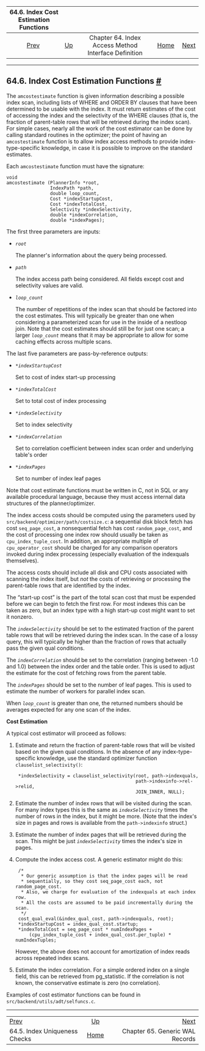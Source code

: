 <!--?xml version="1.0" encoding="UTF-8" standalone="no"?-->

|               64.6. Index Cost Estimation Functions               |                                                                           |                                                      |                                                       |                                                             |
| :---------------------------------------------------------------: | :------------------------------------------------------------------------ | :--------------------------------------------------: | ----------------------------------------------------: | ----------------------------------------------------------: |
| [Prev](index-unique-checks.html "64.5. Index Uniqueness Checks")  | [Up](indexam.html "Chapter 64. Index Access Method Interface Definition") | Chapter 64. Index Access Method Interface Definition | [Home](index.html "PostgreSQL 17devel Documentation") |  [Next](generic-wal.html "Chapter 65. Generic WAL Records") |

***

## 64.6. Index Cost Estimation Functions [#](#INDEX-COST-ESTIMATION)

The `amcostestimate` function is given information describing a possible index scan, including lists of WHERE and ORDER BY clauses that have been determined to be usable with the index. It must return estimates of the cost of accessing the index and the selectivity of the WHERE clauses (that is, the fraction of parent-table rows that will be retrieved during the index scan). For simple cases, nearly all the work of the cost estimator can be done by calling standard routines in the optimizer; the point of having an `amcostestimate` function is to allow index access methods to provide index-type-specific knowledge, in case it is possible to improve on the standard estimates.

Each `amcostestimate` function must have the signature:

    void
    amcostestimate (PlannerInfo *root,
                    IndexPath *path,
                    double loop_count,
                    Cost *indexStartupCost,
                    Cost *indexTotalCost,
                    Selectivity *indexSelectivity,
                    double *indexCorrelation,
                    double *indexPages);

The first three parameters are inputs:

* *`root`*

    The planner's information about the query being processed.

* *`path`*

    The index access path being considered. All fields except cost and selectivity values are valid.

* *`loop_count`*

    The number of repetitions of the index scan that should be factored into the cost estimates. This will typically be greater than one when considering a parameterized scan for use in the inside of a nestloop join. Note that the cost estimates should still be for just one scan; a larger *`loop_count`* means that it may be appropriate to allow for some caching effects across multiple scans.

The last five parameters are pass-by-reference outputs:

* *`*indexStartupCost`*

    Set to cost of index start-up processing

* *`*indexTotalCost`*

    Set to total cost of index processing

* *`*indexSelectivity`*

    Set to index selectivity

* *`*indexCorrelation`*

    Set to correlation coefficient between index scan order and underlying table's order

* *`*indexPages`*

    Set to number of index leaf pages

Note that cost estimate functions must be written in C, not in SQL or any available procedural language, because they must access internal data structures of the planner/optimizer.

The index access costs should be computed using the parameters used by `src/backend/optimizer/path/costsize.c`: a sequential disk block fetch has cost `seq_page_cost`, a nonsequential fetch has cost `random_page_cost`, and the cost of processing one index row should usually be taken as `cpu_index_tuple_cost`. In addition, an appropriate multiple of `cpu_operator_cost` should be charged for any comparison operators invoked during index processing (especially evaluation of the indexquals themselves).

The access costs should include all disk and CPU costs associated with scanning the index itself, but *not* the costs of retrieving or processing the parent-table rows that are identified by the index.

The “start-up cost” is the part of the total scan cost that must be expended before we can begin to fetch the first row. For most indexes this can be taken as zero, but an index type with a high start-up cost might want to set it nonzero.

The *`indexSelectivity`* should be set to the estimated fraction of the parent table rows that will be retrieved during the index scan. In the case of a lossy query, this will typically be higher than the fraction of rows that actually pass the given qual conditions.

The *`indexCorrelation`* should be set to the correlation (ranging between -1.0 and 1.0) between the index order and the table order. This is used to adjust the estimate for the cost of fetching rows from the parent table.

The *`indexPages`* should be set to the number of leaf pages. This is used to estimate the number of workers for parallel index scan.

When *`loop_count`* is greater than one, the returned numbers should be averages expected for any one scan of the index.

**Cost Estimation**

A typical cost estimator will proceed as follows:

1. Estimate and return the fraction of parent-table rows that will be visited based on the given qual conditions. In the absence of any index-type-specific knowledge, use the standard optimizer function `clauselist_selectivity()`:

        *indexSelectivity = clauselist_selectivity(root, path->indexquals,
                                                   path->indexinfo->rel->relid,
                                                   JOIN_INNER, NULL);

2. Estimate the number of index rows that will be visited during the scan. For many index types this is the same as *`indexSelectivity`* times the number of rows in the index, but it might be more. (Note that the index's size in pages and rows is available from the `path->indexinfo` struct.)

3. Estimate the number of index pages that will be retrieved during the scan. This might be just *`indexSelectivity`* times the index's size in pages.

4. Compute the index access cost. A generic estimator might do this:

        /*
         * Our generic assumption is that the index pages will be read
         * sequentially, so they cost seq_page_cost each, not random_page_cost.
         * Also, we charge for evaluation of the indexquals at each index row.
         * All the costs are assumed to be paid incrementally during the scan.
         */
        cost_qual_eval(&index_qual_cost, path->indexquals, root);
        *indexStartupCost = index_qual_cost.startup;
        *indexTotalCost = seq_page_cost * numIndexPages +
            (cpu_index_tuple_cost + index_qual_cost.per_tuple) * numIndexTuples;

    However, the above does not account for amortization of index reads across repeated index scans.

5. Estimate the index correlation. For a simple ordered index on a single field, this can be retrieved from pg\_statistic. If the correlation is not known, the conservative estimate is zero (no correlation).

Examples of cost estimator functions can be found in `src/backend/utils/adt/selfuncs.c`.

***

|                                                                   |                                                                           |                                                             |
| :---------------------------------------------------------------- | :-----------------------------------------------------------------------: | ----------------------------------------------------------: |
| [Prev](index-unique-checks.html "64.5. Index Uniqueness Checks")  | [Up](indexam.html "Chapter 64. Index Access Method Interface Definition") |  [Next](generic-wal.html "Chapter 65. Generic WAL Records") |
| 64.5. Index Uniqueness Checks                                     |           [Home](index.html "PostgreSQL 17devel Documentation")           |                             Chapter 65. Generic WAL Records |

